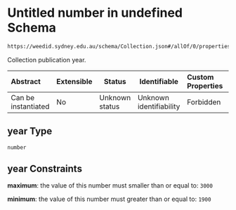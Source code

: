 # Untitled number in undefined Schema

```txt
https://weedid.sydney.edu.au/schema/Collection.json#/allOf/0/properties/year
```

Collection publication year.


| Abstract            | Extensible | Status         | Identifiable            | Custom Properties | Additional Properties | Access Restrictions | Defined In                                                                    |
| :------------------ | ---------- | -------------- | ----------------------- | :---------------- | --------------------- | ------------------- | ----------------------------------------------------------------------------- |
| Can be instantiated | No         | Unknown status | Unknown identifiability | Forbidden         | Allowed               | none                | [Collection.schema.json\*](out/Collection.schema.json "open original schema") |

## year Type

`number`

## year Constraints

**maximum**: the value of this number must smaller than or equal to: `3000`

**minimum**: the value of this number must greater than or equal to: `1900`
